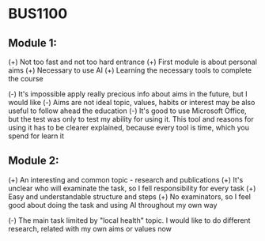 # BUS1100
## Module 1:
(+) Not too fast and not too hard entrance 
(+) First module is about personal aims
(+) Necessary to use AI
(+) Learning the necessary tools to complete the course



(-) It's impossible apply really precious info about aims in the future, but I would like
(-) Aims are not ideal topic, values, habits or interest may be also useful to follow ahead the education
(-) It's good to use Microsoft Office, but the test was only to test my ability for using it. This tool and reasons for using it has to be clearer explained, because every tool is time, which you spend for learn it


## Module 2:

(+) An interesting and common topic - research and publications
(+) It's unclear who will examinate the task, so I fell responsibility for every task
(+) Easy and understandable structure and steps
(+) No examinators, so I feel good about doing the task and using AI throughout my own way

(-) The main task limited by "local health" topic. I would like to do different research, related with my own aims or values now

